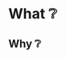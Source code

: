 # What ❔

<!-- What are the changes this PR brings about? -->
<!-- Example: This PR adds a PR template to the repo. -->
<!-- (For bigger PRs adding more context is appreciated) -->

## Why ❔

<!-- Why are these changes done? What goal do they contribute to? What are the principles behind them? -->
<!-- Example: PR templates ensure PR reviewers, observers, and future iterators are in context about the evolution of repos. -->
